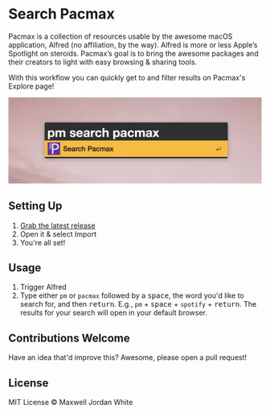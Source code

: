 # Search Pacmax

Pacmax is a collection of resources usable by the awesome macOS application, Alfred (no affiliation, by the way). Alfred is more or less Apple’s Spotlight on steroids. Pacmax’s goal is to bring the awesome packages and their creators to light with easy browsing & sharing tools. 

With this workflow you can quickly get to and filter results on Pacmax's Explore page!

![Search Pacmax](search-pacmax-preview-image.png "Search Pacmax")

## Setting Up

1. [Grab the latest release](https://github.com/maxwelljordanwhite/search-pacmax/releases)
2. Open it & select Import
3. You're all set!

## Usage

1. Trigger Alfred
2. Type either `pm` or `pacmax` followed by a <kbd>space</kbd>, the word you'd like to search for, and then <kbd>return</kbd>. E.g., `pm` + <kbd>space</kbd> + `spotify` + <kbd>return</kbd>. The results for your search will open in your default browser.

## Contributions Welcome

Have an idea that'd improve this? Awesome, please open a pull request!

## License

MIT License © Maxwell Jordan White
